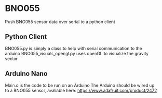 # BNO055
Push BNO055 sensor data over serial to a python client

## Python Client
BNO055.py is simply a class to help with serial communication to the arduino
BNO055_visuals_opengl.py uses openGL to visualize the gravity vector

## Arduino Nano
Main.c is the code to be run on an Arduino
The Arduino should be wired up to a BNO055 sensor, avaliable here: https://www.adafruit.com/product/2472
